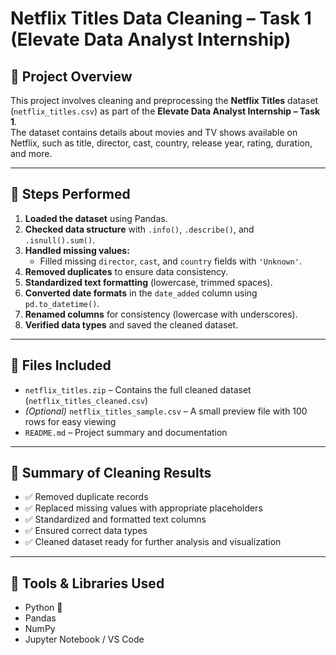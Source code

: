 # Netflix Titles Data Cleaning – Task 1 (Elevate Data Analyst Internship)

## 🎯 Project Overview
This project involves cleaning and preprocessing the **Netflix Titles** dataset (`netflix_titles.csv`) as part of the **Elevate Data Analyst Internship – Task 1**.  
The dataset contains details about movies and TV shows available on Netflix, such as title, director, cast, country, release year, rating, duration, and more.

---

## 🧹 Steps Performed
1. **Loaded the dataset** using Pandas.
2. **Checked data structure** with `.info()`, `.describe()`, and `.isnull().sum()`.
3. **Handled missing values:**
   - Filled missing `director`, `cast`, and `country` fields with `'Unknown'`.
4. **Removed duplicates** to ensure data consistency.
5. **Standardized text formatting** (lowercase, trimmed spaces).
6. **Converted date formats** in the `date_added` column using `pd.to_datetime()`.
7. **Renamed columns** for consistency (lowercase with underscores).
8. **Verified data types** and saved the cleaned dataset.

---

## 📁 Files Included
- `netflix_titles.zip` – Contains the full cleaned dataset (`netflix_titles_cleaned.csv`)
- *(Optional)* `netflix_titles_sample.csv` – A small preview file with 100 rows for easy viewing
- `README.md` – Project summary and documentation

---

## 🧾 Summary of Cleaning Results
- ✅ Removed duplicate records  
- ✅ Replaced missing values with appropriate placeholders  
- ✅ Standardized and formatted text columns  
- ✅ Ensured correct data types  
- ✅ Cleaned dataset ready for further analysis and visualization  

---

## 🧰 Tools & Libraries Used
- Python 🐍  
- Pandas  
- NumPy  
- Jupyter Notebook / VS Code  

